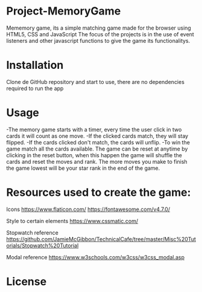 # Project-MemoryGame

Mememory game, its a simple matching game made for the browser using HTML5, CSS and JavaScript The focus of the projects is in the use of event listeners and other javascript functions to give the game its functionalitys.

# Installation

Clone de GitHub repository and start to use, there are no dependencies required to run the app 

# Usage

-The memory game starts with a timer, every time the user click in two cards it will count as one move.
-If the clicked cards match, they will stay flipped.
-If the cards clicked don't match, the cards will unflip.
-To win the game match all the cards available. The game can be reset at anytime by clicking in the reset button, when this happen
the game will shuffle the cards and reset the moves and rank. The more moves you make to finish the game lowest will be your star rank in the end of the game.

# Resources used to create the game:
Icons
  https://www.flaticon.com/
  https://fontawesome.com/v4.7.0/
  
Style to certain elements
  https://www.cssmatic.com/
  
Stopwatch reference
  https://github.com/JamieMcGibbon/TechnicalCafe/tree/master/Misc%20Tutorials/Stopwatch%20Tutorial
  
Modal reference
  https://www.w3schools.com/w3css/w3css_modal.asp


# License
